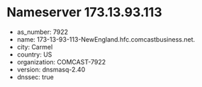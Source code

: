 # Nameserver 173.13.93.113

* as_number: 7922
* name: 173-13-93-113-NewEngland.hfc.comcastbusiness.net.
* city: Carmel
* country: US
* organization: COMCAST-7922
* version: dnsmasq-2.40
* dnssec: true
